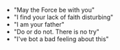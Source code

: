 - "May the Force be with you"
- "I find your lack of faith disturbing"
- "I am your father"
- "Do or do not. There is no try"
- "I've bot a bad feeling about this"

